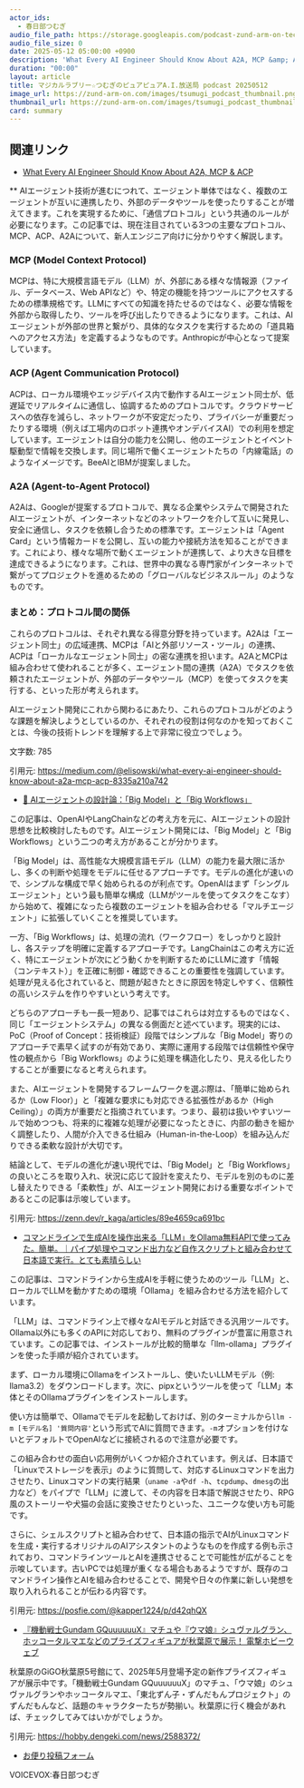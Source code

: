 ```yaml
---
actor_ids:
  - 春日部つむぎ
audio_file_path: https://storage.googleapis.com/podcast-zund-arm-on-tech/audio/マジカルラブリー☆つむぎのピュアピュアA.I.放送局_podcast_20250512.mp3
audio_file_size: 0
date: 2025-05-12 05:00:00 +0900
description: 'What Every AI Engineer Should Know About A2A, MCP &amp; ACP、📝 AIエージェントの設計論：「Big Model」と「Big Workflows」、コマンドラインで生成AIを操作出来る「LLM」をOllama無料APIで使ってみた。簡単。｜パイプ処理やコマンド出力など自作スクリプトと組み合わせて日本語で実行。とても素晴らしい、『機動戦士Gundam GQuuuuuuX』マチュや『ウマ娘』シュヴァルグラン、ホッコータルマエなどのプライズフィギュアが秋葉原で展示！  電撃ホビーウェブ'
duration: "00:00"
layout: article
title: マジカルラブリー☆つむぎのピュアピュアA.I.放送局 podcast 20250512
image_url: https://zund-arm-on.com/images/tsumugi_podcast_thumbnail.png
thumbnail_url: https://zund-arm-on.com/images/tsumugi_podcast_thumbnail.png
card: summary
---
```


## 関連リンク


- [What Every AI Engineer Should Know About A2A, MCP & ACP](https://medium.com/@elisowski/what-every-ai-engineer-should-know-about-a2a-mcp-acp-8335a210a742)  

**
AIエージェント技術が進むにつれて、エージェント単体ではなく、複数のエージェントが互いに連携したり、外部のデータやツールを使ったりすることが増えてきます。これを実現するために、「通信プロトコル」という共通のルールが必要になります。この記事では、現在注目されている3つの主要なプロトコル、MCP、ACP、A2Aについて、新人エンジニア向けに分かりやすく解説します。

### MCP (Model Context Protocol)
MCPは、特に大規模言語モデル（LLM）が、外部にある様々な情報源（ファイル、データベース、Web APIなど）や、特定の機能を持つツールにアクセスするための標準規格です。LLMにすべての知識を持たせるのではなく、必要な情報を外部から取得したり、ツールを呼び出したりできるようになります。これは、AIエージェントが外部の世界と繋がり、具体的なタスクを実行するための「道具箱へのアクセス方法」を定義するようなものです。Anthropicが中心となって提案しています。

### ACP (Agent Communication Protocol)
ACPは、ローカル環境やエッジデバイス内で動作するAIエージェント同士が、低遅延でリアルタイムに通信し、協調するためのプロトコルです。クラウドサービスへの依存を減らし、ネットワークが不安定だったり、プライバシーが重要だったりする環境（例えば工場内のロボット連携やオンデバイスAI）での利用を想定しています。エージェントは自分の能力を公開し、他のエージェントとイベント駆動型で情報を交換します。同じ場所で働くエージェントたちの「内線電話」のようなイメージです。BeeAIとIBMが提案しました。

### A2A (Agent-to-Agent Protocol)
A2Aは、Googleが提案するプロトコルで、異なる企業やシステムで開発されたAIエージェントが、インターネットなどのネットワークを介して互いに発見し、安全に通信し、タスクを依頼し合うための標準です。エージェントは「Agent Card」という情報カードを公開し、互いの能力や接続方法を知ることができます。これにより、様々な場所で動くエージェントが連携して、より大きな目標を達成できるようになります。これは、世界中の異なる専門家がインターネットで繋がってプロジェクトを進めるための「グローバルなビジネスルール」のようなものです。

### まとめ：プロトコル間の関係
これらのプロトコルは、それぞれ異なる得意分野を持っています。A2Aは「エージェント同士」の広域連携、MCPは「AIと外部リソース・ツール」の連携、ACPは「ローカルなエージェント同士」の密な連携を担います。A2AとMCPは組み合わせて使われることが多く、エージェント間の連携（A2A）でタスクを依頼されたエージェントが、外部のデータやツール（MCP）を使ってタスクを実行する、といった形が考えられます。

AIエージェント開発にこれから関わるにあたり、これらのプロトコルがどのような課題を解決しようとしているのか、それぞれの役割は何なのかを知っておくことは、今後の技術トレンドを理解する上で非常に役立つでしょう。

文字数: 785

引用元: https://medium.com/@elisowski/what-every-ai-engineer-should-know-about-a2a-mcp-acp-8335a210a742


- [📝 AIエージェントの設計論：「Big Model」と「Big Workflows」](https://zenn.dev/r_kaga/articles/89e4659ca691bc)  


この記事は、OpenAIやLangChainなどの考え方を元に、AIエージェントの設計思想を比較検討したものです。AIエージェント開発には、「Big Model」と「Big Workflows」という二つの考え方があることが分かります。

「Big Model」は、高性能な大規模言語モデル（LLM）の能力を最大限に活かし、多くの判断や処理をモデルに任せるアプローチです。モデルの進化が速いので、シンプルな構成で早く始められるのが利点です。OpenAIはまず「シングルエージェント」という最も簡単な構成（LLMがツールを使ってタスクをこなす）から始めて、複雑になったら複数のエージェントを組み合わせる「マルチエージェント」に拡張していくことを推奨しています。

一方、「Big Workflows」は、処理の流れ（ワークフロー）をしっかりと設計し、各ステップを明確に定義するアプローチです。LangChainはこの考え方に近く、特にエージェントが次にどう動くかを判断するためにLLMに渡す「情報（コンテキスト）」を正確に制御・確認できることの重要性を強調しています。処理が見える化されていると、問題が起きたときに原因を特定しやすく、信頼性の高いシステムを作りやすいという考えです。

どちらのアプローチも一長一短あり、記事ではこれらは対立するものではなく、同じ「エージェントシステム」の異なる側面だと述べています。現実的には、PoC（Proof of Concept：技術検証）段階ではシンプルな「Big Model」寄りのアプローチで素早く試すのが有効であり、実際に運用する段階では信頼性や保守性の観点から「Big Workflows」のように処理を構造化したり、見える化したりすることが重要になると考えられます。

また、AIエージェントを開発するフレームワークを選ぶ際は、「簡単に始められるか（Low Floor）」と「複雑な要求にも対応できる拡張性があるか（High Ceiling）」の両方が重要だと指摘されています。つまり、最初は扱いやすいツールで始めつつも、将来的に複雑な処理が必要になったときに、内部の動きを細かく調整したり、人間が介入できる仕組み（Human-in-the-Loop）を組み込んだりできる柔軟な設計が大切です。

結論として、モデルの進化が速い現代では、「Big Model」と「Big Workflows」の良いところを取り入れ、状況に応じて設計を変えたり、モデルを別のものに差し替えたりできる「柔軟性」が、AIエージェント開発における重要なポイントであるとこの記事は示唆しています。

引用元: https://zenn.dev/r_kaga/articles/89e4659ca691bc


- [コマンドラインで生成AIを操作出来る「LLM」をOllama無料APIで使ってみた。簡単。｜パイプ処理やコマンド出力など自作スクリプトと組み合わせて日本語で実行。とても素晴らしい](https://posfie.com/@kapper1224/p/d42qhQX)  


この記事は、コマンドラインから生成AIを手軽に使うためのツール「LLM」と、ローカルでLLMを動かすための環境「Ollama」を組み合わせる方法を紹介しています。

「LLM」は、コマンドライン上で様々なAIモデルと対話できる汎用ツールです。Ollama以外にも多くのAPIに対応しており、無料のプラグインが豊富に用意されています。この記事では、インストールが比較的簡単な「llm-ollama」プラグインを使った手順が紹介されています。

まず、ローカル環境にOllamaをインストールし、使いたいLLMモデル（例: llama3.2）をダウンロードします。次に、pipxというツールを使って「LLM」本体とそのOllamaプラグインをインストールします。

使い方は簡単で、Ollamaでモデルを起動しておけば、別のターミナルから`llm -m [モデル名] '質問内容'`という形式でAIに質問できます。`-m`オプションを付けないとデフォルトでOpenAIなどに接続されるので注意が必要です。

この組み合わせの面白い応用例がいくつか紹介されています。例えば、日本語で「Linuxでストレージを表示」のように質問して、対応するLinuxコマンドを出力させたり、Linuxコマンドの実行結果（`uname -a`や`df -h`、`tcpdump`、`dmesg`の出力など）をパイプで「LLM」に渡して、その内容を日本語で解説させたり、RPG風のストーリーや犬猫の会話に変換させたりといった、ユニークな使い方も可能です。

さらに、シェルスクリプトと組み合わせて、日本語の指示でAIがLinuxコマンドを生成・実行するオリジナルのAIアシスタントのようなものを作成する例も示されており、コマンドラインツールとAIを連携させることで可能性が広がることを示唆しています。古いPCでは処理が重くなる場合もあるようですが、既存のコマンドライン操作とAIを組み合わせることで、開発や日々の作業に新しい発想を取り入れられることが伝わる内容です。

引用元: https://posfie.com/@kapper1224/p/d42qhQX


- [『機動戦士Gundam GQuuuuuuX』マチュや『ウマ娘』シュヴァルグラン、ホッコータルマエなどのプライズフィギュアが秋葉原で展示！  電撃ホビーウェブ](https://hobby.dengeki.com/news/2588372/)  


秋葉原のGiGO秋葉原5号館にて、2025年5月登場予定の新作プライズフィギュアが展示中です。「機動戦士Gundam GQuuuuuuX」のマチュ、「ウマ娘」のシュヴァルグランやホッコータルマエ、「東北ずん子・ずんだもんプロジェクト」のずんだもんなど、話題のキャラクターたちが勢揃い。秋葉原に行く機会があれば、チェックしてみてはいかがでしょうか。

引用元: https://hobby.dengeki.com/news/2588372/



- [お便り投稿フォーム](https://forms.gle/ffg4JTfqdiqK62qf9)

VOICEVOX:春日部つむぎ
